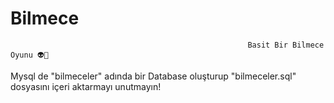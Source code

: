# Bilmece
                                                         Basit Bir Bilmece Oyunu 👽👻
                                                         
Mysql de "bilmeceler" adında bir Database oluşturup "bilmeceler.sql" dosyasını içeri aktarmayı unutmayın!
